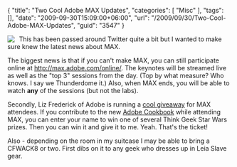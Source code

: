 {
	"title": "Two Cool Adobe MAX Updates",
	"categories": [
		"Misc"
	],
	"tags": [],
	"date": "2009-09-30T15:09:00+06:00",
	"url": "/2009/09/30/Two-Cool-Adobe-MAX-Updates",
	"guid": "3547"
}

<img src="http://www.raymondcamden.com/images/cfjedi/MAX09_D125x125.jpg" align="left" style="margin-right:10px" />
This has been passed around Twitter quite a bit but I wanted to make sure knew the latest news about MAX. 

The biggest news is that if you can't make MAX, you can still participate online at <a href="http://max.adobe.com/online/">http://max.adobe.com/online/</a>. The keynotes will be streamed live as well as the "top 3" sessions from the day. (Top by what measure? Who knows. I say we Thunderdome it.) Also, when MAX ends, you will be able to watch <b>any</b> of the sessions (but not the labs).

Secondly, Liz Frederick of Adobe is running a <a href="http://lizfrederick.blogspot.com/2009/09/star-wars-raffle-at-adobe-max.html">cool giveaway</a> for MAX attendees. If you contribute to the new <a href="http://cookbooks.adobe.com/home">Adobe Cookbook</a> while attending MAX, you can enter your name to win one of several Think Geek Star Wars prizes. Then you can win it and give it to me. Yeah. That's the ticket!

Also - depending on the room in my suitcase I may be able to bring a CFWACK8 or two. First dibs on it to any geek who dresses up in Leia Slave gear. 
<br clear="left">